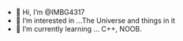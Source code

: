 - 👋 Hi, I’m @IMBG4317
- 👀 I’m interested in ...The Universe and things in it
- 🌱 I’m currently learning ... C++, NOOB.
